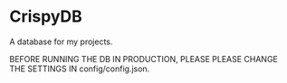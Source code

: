 # CrispyDB
A database for my projects.


BEFORE RUNNING THE DB IN PRODUCTION, PLEASE PLEASE CHANGE THE SETTINGS IN config/config.json. 